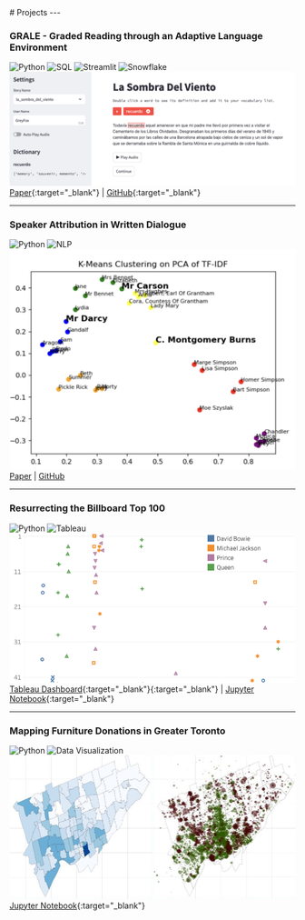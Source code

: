 <link rel="shortcut icon" type="image/x-icon" href="images/favicon.ico">
# Projects
---

### GRALE - Graded Reading through an Adaptive Language Environment
![Python](https://img.shields.io/badge/Code-Python-blue)
![SQL](https://img.shields.io/badge/Database-SQL-lightgrey)
![Streamlit](https://img.shields.io/badge/Framework-Streamlit-red)
![Snowflake](https://img.shields.io/badge/Cloud-Snowflake-blue)
<img src="images/grale.jpg"/>
[Paper](https://drive.google.com/file/d/16rHhlAIqstzMVWWifH1ATFwNGtC3VnT1/view?usp=sharing){:target="_blank"} | [GitHub](https://github.com/wluna01/cs6460-omscs-project/tree/main?tab=readme-ov-file#grale){:target="_blank"}

---

### Speaker Attribution in Written Dialogue
![Python](https://img.shields.io/badge/Code-Python-blue)
![NLP](https://img.shields.io/badge/Topic-NLP-green)
<img src="images/speaker_attribution.jpg"/>
[Paper](https://drive.google.com/file/d/1ulLqka9SKXhHGgCkgiafdcBfkkEK4HdO/view?usp=sharing) | [GitHub](https://github.com/wluna01/isye-6740-project/tree/main/code)

---

### Resurrecting the Billboard Top 100 
![Python](https://img.shields.io/badge/Code-Python-blue)
![Tableau](https://img.shields.io/badge/Tool-Tableau-orange)
<img src="images/resurrected_hits.jpg"/>
[Tableau Dashboard](https://public.tableau.com/profile/will.luna#!/vizhome/BillboardHitsthatNeverDie/ChartToppersThatNeverDie?publish=yes){:target="_blank"}{:target="_blank"} | [Jupyter Notebook](https://www.kaggle.com/wluna01/billboard-top-100-resurrections){:target="_blank"}

---

### Mapping Furniture Donations in Greater Toronto 
![Python](https://img.shields.io/badge/Code-Python-blue)
![Data Visualization](https://img.shields.io/badge/Skill-Data%20Viz-brightgreen)
<img src="images/furniture_bank.jpg"/>
[Jupyter Notebook](https://kaggle.com/wluna01/furniture-bank-data-viz-for-social-good-project){:target="_blank"}
